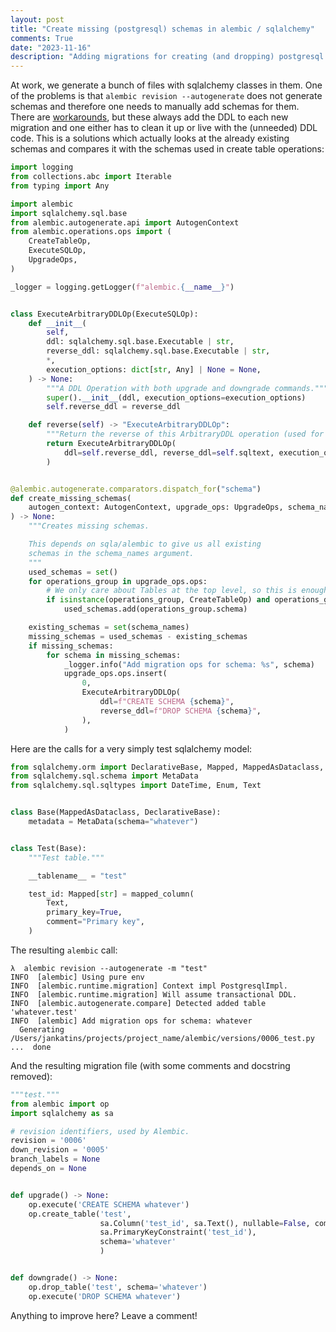 ```yaml
---
layout: post
title: "Create missing (postgresql) schemas in alembic / sqlalchemy"
comments: True
date: "2023-11-16"
description: "Adding migrations for creating (and dropping) postgresql schemas."
---
```


At work, we generate a bunch of files with sqlalchemy classes in them. One of the problems is
that `alembic revision --autogenerate` does not generate schemas and therefore one needs to manually add schemas
for them. There are [workarounds](https://stackoverflow.com/a/70571077/1380673), but these always add the DDL to each
new migration and one either has to clean it up or live with the (unneeded) DDL code. This is a solutions which actually
looks at the already existing schemas and compares it with the schemas used in create table operations:

```python
import logging
from collections.abc import Iterable
from typing import Any

import alembic
import sqlalchemy.sql.base
from alembic.autogenerate.api import AutogenContext
from alembic.operations.ops import (
    CreateTableOp,
    ExecuteSQLOp,
    UpgradeOps,
)

_logger = logging.getLogger(f"alembic.{__name__}")


class ExecuteArbitraryDDLOp(ExecuteSQLOp):
    def __init__(
        self,
        ddl: sqlalchemy.sql.base.Executable | str,
        reverse_ddl: sqlalchemy.sql.base.Executable | str,
        *,
        execution_options: dict[str, Any] | None = None,
    ) -> None:
        """A DDL Operation with both upgrade and downgrade commands."""
        super().__init__(ddl, execution_options=execution_options)
        self.reverse_ddl = reverse_ddl

    def reverse(self) -> "ExecuteArbitraryDDLOp":
        """Return the reverse of this ArbitraryDDL operation (used for downgrades)."""
        return ExecuteArbitraryDDLOp(
            ddl=self.reverse_ddl, reverse_ddl=self.sqltext, execution_options=self.execution_options
        )


@alembic.autogenerate.comparators.dispatch_for("schema")
def create_missing_schemas(
    autogen_context: AutogenContext, upgrade_ops: UpgradeOps, schema_names: Iterable[str | None]
) -> None:
    """Creates missing schemas.

    This depends on sqla/alembic to give us all existing
    schemas in the schema_names argument.
    """
    used_schemas = set()
    for operations_group in upgrade_ops.ops:
        # We only care about Tables at the top level, so this is enough for us.
        if isinstance(operations_group, CreateTableOp) and operations_group.schema:
            used_schemas.add(operations_group.schema)

    existing_schemas = set(schema_names)
    missing_schemas = used_schemas - existing_schemas
    if missing_schemas:
        for schema in missing_schemas:
            _logger.info("Add migration ops for schema: %s", schema)
            upgrade_ops.ops.insert(
                0,
                ExecuteArbitraryDDLOp(
                    ddl=f"CREATE SCHEMA {schema}",
                    reverse_ddl=f"DROP SCHEMA {schema}",
                ),
            )
```

Here are the calls for a very simply test sqlalchemy model:

```python
from sqlalchemy.orm import DeclarativeBase, Mapped, MappedAsDataclass, mapped_column
from sqlalchemy.sql.schema import MetaData
from sqlalchemy.sql.sqltypes import DateTime, Enum, Text


class Base(MappedAsDataclass, DeclarativeBase):
    metadata = MetaData(schema="whatever")


class Test(Base):
    """Test table."""

    __tablename__ = "test"

    test_id: Mapped[str] = mapped_column(
        Text,
        primary_key=True,
        comment="Primary key",
    )
```

The resulting `alembic` call:

```shell
λ  alembic revision --autogenerate -m "test"
INFO  [alembic] Using pure env
INFO  [alembic.runtime.migration] Context impl PostgresqlImpl.
INFO  [alembic.runtime.migration] Will assume transactional DDL.
INFO  [alembic.autogenerate.compare] Detected added table 'whatever.test'
INFO  [alembic] Add migration ops for schema: whatever
  Generating /Users/jankatins/projects/project_name/alembic/versions/0006_test.py ...  done

```

And the resulting migration file (with some comments and docstring removed):

```python
"""test."""
from alembic import op
import sqlalchemy as sa

# revision identifiers, used by Alembic.
revision = '0006'
down_revision = '0005'
branch_labels = None
depends_on = None


def upgrade() -> None:
    op.execute('CREATE SCHEMA whatever')
    op.create_table('test',
                    sa.Column('test_id', sa.Text(), nullable=False, comment='Primary key'),
                    sa.PrimaryKeyConstraint('test_id'),
                    schema='whatever'
                    )


def downgrade() -> None:
    op.drop_table('test', schema='whatever')
    op.execute('DROP SCHEMA whatever')
```

Anything to improve here? Leave a comment!
